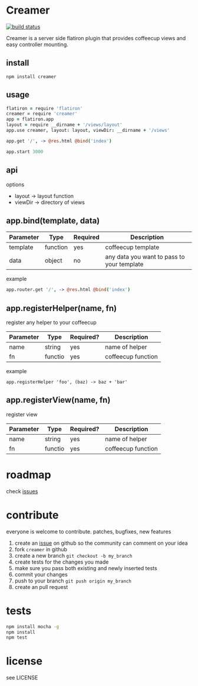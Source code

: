# Creamer

[![build status](https://secure.travis-ci.org/twilson63/creamer.png)](http://travis-ci.org/twilson63/creamer)


Creamer is a server side flatiron plugin that provides coffeecup views and easy controller mounting.

## install

`npm install creamer`

## usage

``` coffeescript
flatiron = require 'flatiron'
creamer = require 'creamer'
app = flatiron.app
layout = require __dirname + '/views/layout'
app.use creamer, layout: layout, viewDir: __dirname + '/views'

app.get '/', -> @res.html @bind('index')

app.start 3000
```

## api

options

- layout -> layout function
- viewDir -> directory of views

## app.bind(template, data)

Parameter  |  Type    | Required    |  Description
-----------|----------|-------------|-------------
template   | function | yes         | coffeecup template
data       | object   | no          | any data you want to pass to your template

example

``` coffeescript
app.router.get '/', -> @res.html @bind('index')
```

## app.registerHelper(name, fn)

register any helper to your coffeecup 

Parameter    |   Type    |  Required?  |  Description
-------------|-----------|-------------|------------------------
name         | string    | yes         | name of helper
fn           | functio   | yes         | coffeecup function

example

```
app.registerHelper 'foo', (baz) -> baz + 'bar'
```

## app.registerView(name, fn)

register view 

Parameter    |   Type    |  Required?  |  Description
-------------|-----------|-------------|------------------------
name         | string    | yes         | name of helper
fn           | functio   | yes         | coffeecup function


# roadmap

check [issues][1]

# contribute

everyone is welcome to contribute. patches, bugfixes, new features

1. create an [issue][1] on github so the community can comment on your idea
2. fork `creamer` in github
3. create a new branch `git checkout -b my_branch`
4. create tests for the changes you made
5. make sure you pass both existing and newly inserted tests
6. commit your changes
7. push to your branch `git push origin my_branch`
8. create an pull request

# tests

``` sh
npm install mocha -g
npm install
npm test

```

# license

see LICENSE

[1]: http://github.com/twilson63/creamer/issues